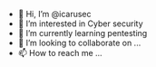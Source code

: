 - 👋 Hi, I’m @icarusec
- 👀 I’m interested in Cyber security
- 🌱 I’m currently learning pentesting
- 💞️ I’m looking to collaborate on ...
- 📫 How to reach me ...

<!---
icarusec/icarusec is a ✨ special ✨ repository because its `README.md` (this file) appears on your GitHub profile.
You can click the Preview link to take a look at your changes.
--->
